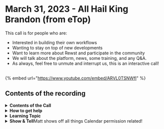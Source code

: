 # March 31, 2023 - All Hail King Brandon (from eTop)

This call is for people who are:

* Interested in building their own workflows
* Wanting to stay on top of new developments
* Want to learn more about Rewst and participate in the community
* We will talk about the platform, news, some training, and any Q\&A.
* As always, feel free to unmute and interrupt us, this is an interactive call! ​

{% embed url="https://www.youtube.com/embed/ARVL0TSNWfI" %}

## Contents of the recording

<details>

<summary><strong>Contents of the Call</strong></summary>

Nick kicks us off with an update from the Development Team including two terrific technical trigger tutorials covering the new trigger criteria tester and jinja evaluations in trigger critera filtering.

Tim solidifies the trigger criteria testing feature with a demo using incoming info from the OpenAI API and filtering the results.

For our first customer demo, Brandon from eTop Technology shows off how he uses prebuilt workflows (created by yourself or the ROC) as single actions to simplify the process of building a new workflow using powershell scripts.

Brandon continues to shine by walking through the steps of our "Run Powershell on Org Domain Controller" workflow in place of the Roc! Then he walks through a help form and workflow that they use.

Finally, the Roc works through some additional customer questions from the kewp (insert plug here to join the kewp in Discord and ask questions)!

</details>

<details>

<summary><strong>How to get help</strong></summary>

Resources:

* Getting Started: [https://docs.rewst.help/cluck-university/getting-started](https://docs.rewst.help/cluck-university/getting-started)
* Rewst Foundations Training: [https://docs.rewst.help/cluck-university/rewst-foundations-10x](https://docs.rewst.help/cluck-university/rewst-foundations-10x)
* Chat (Discord): [https://discord.gg/rewst](https://discord.gg/rewst)
  * Private #\{{ msp \}} channel
  * \#the-kewp
* Email to create Tickets: [the\_roc@rewst.io](mailto:the_roc@rewst.io)

Cluck U Sign-ups:

* All 100 Series Courses are now available: [https://calendly.com/cluck-u/](https://calendly.com/cluck-u/)

Feature + Integration Requests: [https://rewst.canny.io](https://rewst.canny.io)

</details>

<details>

<summary><strong>Learning Topic</strong></summary>



</details>

<details>

<summary><strong>Show &#x26; Tell</strong>Matt shows off all things Calendar permission related!</summary>



</details>
